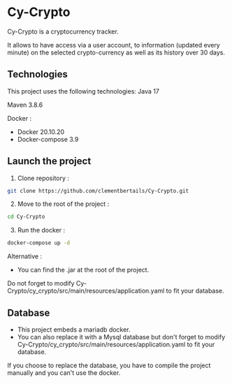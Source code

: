 # Cy-Crypto

Cy-Crypto is a cryptocurrency tracker.

It allows to have access via a user account, to information (updated every minute) on the selected crypto-currency as well as its history over 30 days.

## Technologies

This project uses the following technologies:
Java 17

Maven 3.8.6

Docker :
- Docker 20.10.20
- Docker-compose 3.9

## Launch the project

1. Clone repository : 
```bash
git clone https://github.com/clementbertails/Cy-Crypto.git
```
2. Move to the root of the project :
```bash
cd Cy-Crypto
```
3. Run the docker :
```bash
docker-compose up -d
```

Alternative :
* You can find the .jar at the root of the project.

Do not forget to modify Cy-Crypto/cy_crypto/src/main/resources/application.yaml to fit your database.

## Database

* This project embeds a mariadb docker.
* You can also replace it with a Mysql database but don't forget to modify Cy-Crypto/cy_crypto/src/main/resources/application.yaml to fit your database.

 If you choose to replace the database, you have to compile the project manually and you can't use the docker.

